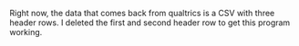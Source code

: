 Right now, the data that comes back from qualtrics is a CSV with three header rows. I deleted the first and second
header row to get this program working.